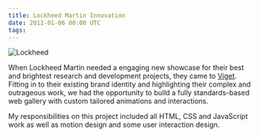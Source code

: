 ```yaml
---
title: Lockheed Martin Innovation
date: 2011-01-06 00:00 UTC
tags:
---
```


![Lockheed](portfolio/lockheed.png)

When Lockheed Martin needed a engaging new showcase for their best and brightest research and development projects, they came to [Viget](http://www.viget.com).  Fitting in to their existing brand identity and highlighting their complex and outrageous work, we had the opportunity to build a fully standards-based web gallery with custom tailored animations and interactions.

My responsibilities on this project included all HTML, CSS and JavaScript work as well as motion design and some user interaction design.
